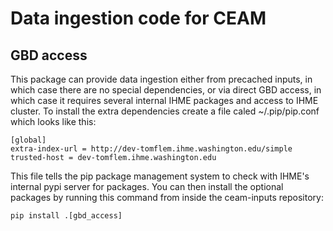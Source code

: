 # Data ingestion code for CEAM

## GBD access
This package can provide data ingestion either from precached inputs, in which case there are no special dependencies, or via direct GBD access, in which case it requires several internal IHME packages and access to IHME cluster. To install the extra dependencies create a file caled ~/.pip/pip.conf which looks like this:

    [global]
    extra-index-url = http://dev-tomflem.ihme.washington.edu/simple
    trusted-host = dev-tomflem.ihme.washington.edu

This file tells the pip package management system to check with IHME's internal pypi server for packages. You can then install the optional packages by running this command from inside the ceam-inputs repository:

    pip install .[gbd_access]
